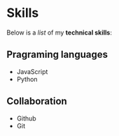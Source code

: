 # Skills

Below is a _list_ of my **technical skills**:

## Pragraming languages 
- JavaScript
- Python

## Collaboration
- Github
- Git
